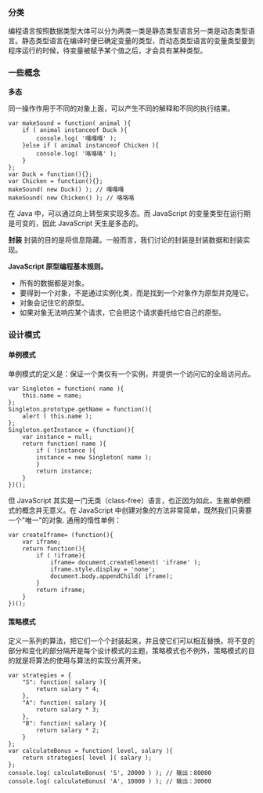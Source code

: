 ### 分类
编程语言按照数据类型大体可以分为两类一类是静态类型语言另一类是动态类型语言。静态类型语言在编译时便已确定变量的类型，而动态类型语言的变量类型要到程序运行的时候，待变量被赋予某个值之后，才会具有某种类型。

### 一些概念
**多态**

同一操作作用于不同的对象上面，可以产生不同的解释和不同的执行结果。

    var makeSound = function( animal ){ 
        if ( animal instanceof Duck ){ 
            console.log( '嘎嘎嘎' ); 
        }else if ( animal instanceof Chicken ){ 
            console.log( '咯咯咯' ); 
        } 
    }; 
    var Duck = function(){}; 
    var Chicken = function(){}; 
    makeSound( new Duck() ); // 嘎嘎嘎
    makeSound( new Chicken() ); // 咯咯咯

在 Java 中，可以通过向上转型来实现多态。而 JavaScript 的变量类型在运行期是可变的，因此 JavaScript 天生是多态的。

**封装**
封装的目的是将信息隐藏。一般而言，我们讨论的封装是封装数据和封装实现。

**JavaScript 原型编程基本规则。**

+ 所有的数据都是对象。
+ 要得到一个对象，不是通过实例化类，而是找到一个对象作为原型并克隆它。
+ 对象会记住它的原型。
+ 如果对象无法响应某个请求，它会把这个请求委托给它自己的原型。

### 设计模式

#### 单例模式
单例模式的定义是：保证一个类仅有一个实例，并提供一个访问它的全局访问点。

    var Singleton = function( name ){ 
        this.name = name; 
    }; 
    Singleton.prototype.getName = function(){ 
        alert ( this.name ); 
    }; 
    Singleton.getInstance = (function(){ 
        var instance = null; 
        return function( name ){ 
            if ( !instance ){ 
            instance = new Singleton( name ); 
            } 
            return instance; 
        } 
    })(); 
但 JavaScript 其实是一门无类（class-free）语言，也正因为如此，生搬单例模式的概念并无意义。在 JavaScript 中创建对象的方法非常简单，既然我们只需要一个"唯一"的对象.
通用的惰性单例：

    var createIframe= (function(){ 
        var iframe; 
        return function(){ 
            if ( !iframe){ 
                iframe= document.createElement( 'iframe' ); 
                iframe.style.display = 'none'; 
                document.body.appendChild( iframe); 
            } 
            return iframe; 
        } 
    })(); 
#### 策略模式
定义一系列的算法，把它们一个个封装起来，并且使它们可以相互替换。将不变的部分和变化的部分隔开是每个设计模式的主题，策略模式也不例外，策略模式的目的就是将算法的使用与算法的实现分离开来。

    var strategies = { 
        "S": function( salary ){ 
            return salary * 4; 
        }, 
        "A": function( salary ){ 
            return salary * 3; 
        }, 
        "B": function( salary ){ 
            return salary * 2; 
        } 
    }; 
    var calculateBonus = function( level, salary ){ 
        return strategies[ level ]( salary ); 
    }; 
    console.log( calculateBonus( 'S', 20000 ) ); // 输出：80000 
    console.log( calculateBonus( 'A', 10000 ) ); // 输出：30000 